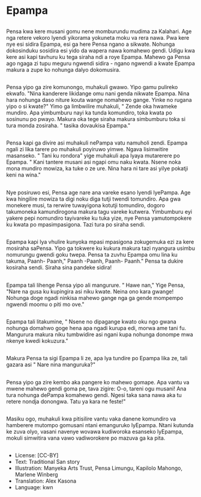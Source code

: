 # Epampa

##
Pensa kwa kere musani gomu nene momburundu mudima za Kalahari. Age nga retere vekoro lyendi yikorama yokuneta moku va rera nawa. Pwa kere nye esi sidira Epampa, esi ga here Pensa ngano a sikwate. Nohunga dokosinduku sosidira esi yido da wapera nawa komahewo gendi. Udigu kwa kere asi kapi tavhuru ku tega siraha ndi a roye Epampa. Mahewo ga Pensa ago ngaga zi tupu meguru ngwendi sidira - ngano ngwendi a kwate Epampa makura a zupe ko nohunga dalyo dokomusira.

##
Pensa yipo ga zire komunongo, muhakuli gwawo. Yipo gamu pulireko ekwafo. "Nina kanderere likidange omu nani genda nikwate Epampa. Nina hara nohunga daso niture kouta wange nomahewo gange. Yinke no rugana yipo o si kwate?" Yimo ga limbwilire muhakuli, " Zende oka hwameke mundiro. Apa yimbumburu nayi ka tunda komundiro, toka kwata po sosinunu po pwayo. Makura oka tege siraha makura simbumburu toka si tura monda zosiraha. " tasika dovaukisa Epampa."

##
Pensa kapi ga divire asi muhakuli nePampa vatu namuholi zendi. Epampa ngali zi lika tarere po muhakuli poyiruwo yimwe. Ngava lisimwitire masanseko. " Tani ku rondora" yige muhakuli apa lyaya mutarerere po Epampa. " Kani tantere musani asi ngapi omu naku kwata. Nsene noka mona mundiro mowiza, ka tuke o ze ure. Nina hara ni tare asi yilye pokatji keni na wina."

##
Nye posiruwo esi, Pensa age nare ana vareke esano lyendi lyePampa. Age kwa hingilire mowiza ta digi noku diga tutji twendi tomundiro. Apa gwa monekere musi, ta rerwire tuwayigona kotutji tomundiro, dogoro takumoneka kamundirogona makura tagu vareke kutwera. Yimbumburu eyi yakere pepi nomundiro tayivareke ku tuka yize, nye Pensa yamutompokere ku kwata po mpasimpasigona. Tazi tura po siraha sendi.

##
Epampa kapi lya vhulire kunyoka mpasi mpasigona zokugemuka ezi za kere mosiraha saPensa. Yipo ga tokwere ku kukura makura tazi nyangura usimbu nomurungu gwendi goku twepa. Pensa ta zuvhu Epampa omu lina ku takuma, Paanh- Paanh," Paanh -Paanh, Paanh- Paanh." Pensa ta dukire kosiraha sendi. Siraha sina pandeke sidira!

##
Epampa tali lihenge Pensa yipo ali mangurure. " Hawe nan," Yige Pensa, "Nare na gusa ku kupingira asi niku kwate. Neina ono kara gwange! Nohunga doge ngadi ninkisa mahewo gange nga ga gende mompempo ngwendi moomu o piti mo ove."

##
Epampa tali litakumine, " Nsene no dipagange kwato oku ngo gwana nohunga domahwo goge hena apa ngadi kurupa edi, morwa ame tani fu. Mangurura makura niku tumbwidire asi ngani kupa nohunga donompe mwa nkenye kwedi kokuzura."

##
Makura Pensa ta sigi Epampa li ze, apa lya tundire po Epampa lika ze, tali gazara asi " Nare nina manguruka?"

##
Pensa yipo ga zire kembo aka pangere ko mahewo gomape. Apa vantu va mwene mahewo gendi goma pe, tava zigire: O-o, tareni ogu musani! Ana tura nohunga dePampa komahewo gendi. Ngesi taka sana nawa aka tu retere nondja donongwa. Tatu ya kara ne feste!"

##
Masiku ogo, muhakuli kwa pitisilire vantu vaka danene komundiro va hamberere mutompo gomusani ntani emanguruko lyEpampa. Ntani kutunda ke zuva olyo, vasani navenye wovawa kudiworoka esanseko lyEpampa, mokuli simwitira vana vawo vadiworokere po mazuva ga ka pita.

##
* License: [CC-BY]
* Text: Traditional San story
* Illustration: Manyeka Arts Trust, Pensa Limungu, Kapilolo Mahongo, Marlene Winberg
* Translation: Alex Kasona
* Language: kwn
